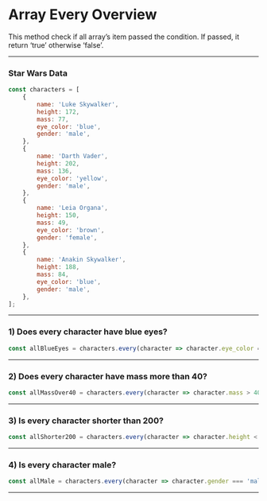 # Array Every Overview
This method check if all array’s item passed the condition. If passed, it return ‘true’ otherwise ‘false’.

***

### Star Wars Data

```js
const characters = [
    {
        name: 'Luke Skywalker',
        height: 172,
        mass: 77,
        eye_color: 'blue',
        gender: 'male',
    },
    {
        name: 'Darth Vader',
        height: 202,
        mass: 136,
        eye_color: 'yellow',
        gender: 'male',
    },
    {
        name: 'Leia Organa',
        height: 150,
        mass: 49,
        eye_color: 'brown',
        gender: 'female',
    },
    {
        name: 'Anakin Skywalker',
        height: 188,
        mass: 84,
        eye_color: 'blue',
        gender: 'male',
    },
];
```

***

### 1) Does every character have blue eyes?

```js
const allBlueEyes = characters.every(character => character.eye_color === 'blue'); // false
```

***

### 2) Does every character have mass more than 40?

```js
const allMassOver40 = characters.every(character => character.mass > 40); // true
```
***

### 3) Is every character shorter than 200?

```js
const allShorter200 = characters.every(character => character.height < 200); // false
```

***

### 4) Is every character male?

```js
const allMale = characters.every(character => character.gender === 'male'); // false
```

***
